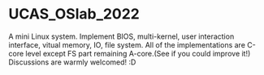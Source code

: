 # UCAS_OSlab_2022
A mini Linux system. Implement BIOS, multi-kernel, user interaction interface, vitual memory, IO, file system.
All of the implementations are C-core level except FS part remaining A-core.(See if you could improve it!)
Discussions are warmly welcomed! :D
